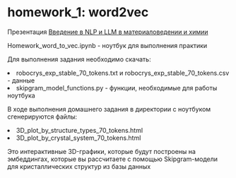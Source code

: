 # homework_1: word2vec

Презентация [Введение в NLP и LLM в материаловедении и химии](https://github.com/YanaPropad/MIPT_LLM/blob/main/Введение%20в%20NLP%2C%20LLM%20%20в%20материаловедении%20и%20химии.pdf)

Homework_word_to_vec.ipynb - ноутбук для выполнения практики 

Для выполнения задания необходимо скачать:
<li>robocrys_exp_stable_70_tokens.txt и robocrys_exp_stable_70_tokens.csv - данные
<li>skipgram_model_functions.py - функции, необходимые для работы ноутбука

В ходе выполнения домашнего задания в директории с ноутбуком сгенерируются файлы:
<li>3D_plot_by_structure_types_70_tokens.html
<li>3D_plot_by_crystal_system_70_tokens.html
<p>Это интерактивные 3D-графики, которые будут построены на эмбеддингах, которые вы рассчитаете с помощью Skipgram-модели для кристаллических структур из базы данных
